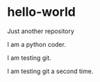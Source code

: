 # hello-world
Just another repository

I am a python coder.

I am testing git.

I am testing git a second time.

